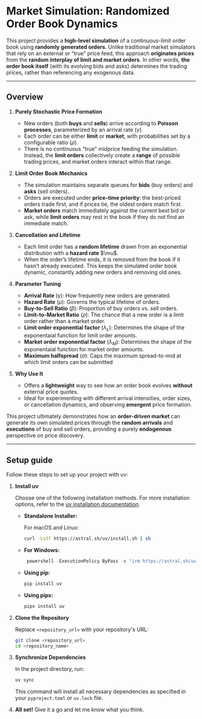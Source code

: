 # Market Simulation: Randomized Order Book Dynamics

This project provides a **high-level simulation** of a continuous-limit order book using **randomly generated orders**. Unlike traditional market simulators that rely on an external or “true” price feed, this approach **originates prices** from the **random interplay of limit and market orders**. In other words, **the order book itself** (with its evolving bids and asks) determines the trading prices, rather than referencing any exogenous data.

---

## Overview

1. **Purely Stochastic Price Formation** 
   - New orders (both **buys** and **sells**) arrive according to **Poisson processes**, parameterized by an arrival rate ($\gamma$).  
   - Each order can be either **limit** or **market**, with probabilities set by a configurable ratio ($\rho$).  
   - There is no continuous “true” midprice feeding the simulation. Instead, the **limit orders** collectively create a **range** of possible trading prices, and market orders interact within that range.

2. **Limit Order Book Mechanics**  
   - The simulation maintains separate queues for **bids** (buy orders) and **asks** (sell orders).  
   - Orders are executed under **price-time priority**: the best-priced orders trade first, and if prices tie, the oldest orders match first.  
   - **Market orders** match immediately against the current best bid or ask, while **limit orders** may rest in the book if they do not find an immediate match.

3. **Cancellation and Lifetime**  
   - Each limit order has a **random lifetime** drawn from an exponential distribution with a **hazard rate** \$\mu$.  
   - When the order’s lifetime ends, it is removed from the book if it hasn’t already executed. This keeps the simulated order book dynamic, constantly adding new orders and removing old ones.

4. **Parameter Tuning**  
   - **Arrival Rate** ($\gamma$): How frequently new orders are generated.  
   - **Hazard Rate** ($\mu$): Governs the typical lifetime of orders.  
   - **Buy-to-Sell Ratio** ($\beta$): Proportion of buy orders vs. sell orders.  
   - **Limit-to-Market Ratio** ($\rho$): The chance that a new order is a limit order rather than a market order.  
   - **Limit order exponential factor** ($\lambda_L$): Determines the shape of the exponentaial function for limit order amounts.
   - **Market order exponential factor** ($\lambda_M$): Determines the shape of the exponentaial function for market order amounts.
   - **Maximum halfspread** ($\sigma$): Caps the maximum spread-to-mid at which limit orders can be submitted

5. **Why Use It**  
   - Offers a **lightweight** way to see how an order book evolves **without** external price quotes.  
   - Ideal for experimenting with different arrival intensities, order sizes, or cancellation dynamics, and observing **emergent** price formation.


This project ultimately demonstrates how an **order-driven market** can generate its own simulated prices through the **random arrivals** and **executions** of buy and sell orders, providing a purely **endogenous** perspective on price discovery.

---

## Setup guide

Follow these steps to set up your project with uv:

1. **Install uv**

   Choose one of the following installation methods. For more installation options, refer to the [uv installation documentation](https://github.com/astral-sh/uv/blob/main/docs/getting-started/installation.md).

   - **Standalone Installer:**

     For macOS and Linux:
     ```sh
     curl -LsSf https://astral.sh/uv/install.sh | sh
     ```

   -  **For Windows:**

      ```powershell
       powershell -ExecutionPolicy ByPass -c "irm https://astral.sh/uv/install.ps1 | iex"
      ```


   - **Using pip:**
     ```sh
     pip install uv
     ```

   - **Using pipx:**
     ```sh
     pipx install uv
     ```

2. **Clone the Repository**

   Replace `<repository_url>` with your repository's URL:

   ```sh
   git clone <repository_url>
   cd <repository_name>
   ```

3. **Synchronize Dependencies**

   In the project directory, run:

   ```sh
   uv sync
   ```

   This command will install all necessary dependencies as specified in your `pyproject.toml` or `uv.lock` file.

4. **All set!**
   Give it a go and let me know what you think.

